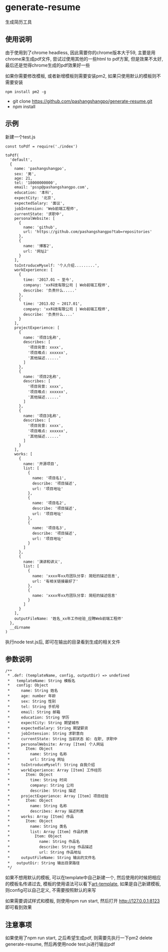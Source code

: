# generate-resume
生成简历工具

## 使用说明

由于使用到了chrome headless, 因此需要你的chrome版本大于59, 主要是用chrome来生成pdf文件, 尝试过使用其他的一些html to pdf方案, 但是效果不太好, 最后还是觉得chrome生成的pdf效果好一些

如果你需要修改模板, 或者新增模板则需要安装pm2, 如果只使用默认的模板则不需要安装

```
npm install pm2 -g
```

- git clone https://github.com/pashangshangpo/generate-resume.git
- npm install

## 示例
新建一个test.js

```
const toPdf = require('./index')

toPdf(
  'default',
  {
    name: 'pashangshangpo',
    sex: '男',
    age: 21,
    tel: '18000000000',
    email: 'pssp@pashangshangpo.com',
    education: '本科',
    expectCity: '北京',
    expectedSalary: '面议',
    jobIntension: 'Web前端工程师',
    currentState: '求职中',
    personalWebsite: [
      {
        name: 'github',
        url: 'https://github.com/pashangshangpo?tab=repositories'
      },
      {
        name: '博客2',
        url: '网址2'
      }
    ],
    toIntroduceMyself: '个人介绍.........',
    workExperience: [
      {
        time: '2017.01 ~ 至今',
        company: 'xx科技有限公司 | Web前端工程师',
        describe: '负责什么.....'
      },
      {
        time: '2013.02 ~ 2017.01',
        company: 'xx科技有限公司 | Web前端工程师',
        describe: '负责什么....'
      }
    ],
    projectExperience: [
      {
        name: '项目1名称',
        describes: [
          '项目背景: xxxx',
          '项目难点: xxxxxx',
          '其他描述......'
        ]
      },
      {
        name: '项目2名称',
        describes: [
          '项目背景: xxxx',
          '项目难点: xxxxxx',
          '其他描述......'
        ]
      },
      {
        name: '项目3名称',
        describes: [
          '项目背景: xxxx',
          '项目难点: xxxxxx',
          '其他描述......'
        ]
      }
    ],
    works: [
      {
        name: '开源项目',
        list: [
          {
            name: '项目名1',
            describe: '项目描述',
            url: '项目地址'
          },
          {
            name: '项目名2',
            describe: '项目描述',
            url: '项目地址'
          },
          {
            name: '项目名3',
            describe: '项目描述',
            url: '项目地址'
          }
        ]
      },
      {
        name: '演讲和讲义',
        list: [
          {
            name: 'xxxx年xx月团队分享: 简短的描述信息',
            url: '有相关链接最好了'
          },
          {
            name: 'xxxx年xx月团队分享: 简短的描述信息'
          }
        ]
      }
    ],
    outputFileName: '姓名_xx年工作经验_应聘Web前端工程师'
  },
  __dirname
)
```

执行node test.js后, 即可在输出的目录看到生成的相关文件

## 参数说明

```
/**
 * .def: (templateName, config, outputDir) => undefined
 *   templateName: String 模板名
 *   config: Object
 *     name: String 姓名
 *     age: number 年龄
 *     sex: String 性别
 *     tel: String 手机号
 *     email: String 邮箱
 *     education: String 学历
 *     expectCity: String 期望城市
 *     expectedSalary: String 期望薪资
 *     jobIntension: String 求职意向
 *     currentState: String 当前状态 如: 在职, 求职中
 *     personalWebsite: Array [Item] 个人网站
 *       Item: Object
 *         name: String 名称
 *         url: String 网址
 *     toIntroduceMyself: String 自我介绍
 *     workExperience: Array [Item] 工作经历
 *       Item: Object
 *         time: String 时间
 *         company: String 公司
 *         describe: String 描述
 *     projectExperience: Array [Item] 项目经验
 *       Item: Object
 *         name: String 名称
 *         describes: Array 描述列表
 *     works: Array [Item] 作品
 *       Item: Object
 *         name: String 类名
 *         list: Array [Item] 作品列表
 *           Item: Object
 *             name: String 作品名
 *             describe: String 作品描述
 *             url: String 作品地址
 *     outputFileName: String 输出的文件名
 *   outputDir: String 输出目录路径
 */
 ```

如果不想用默认的模板, 可以在template中自己新建一个, 然后使用的时候把相应的模板名传递过去, 模板的使用语法可以看下[art-template](https://aui.github.io/art-template/), 如果是自己新建模板, 则config可以自己定义, 不需要按照默认的来写

如果需要调试样式和模板, 则使用npm run start, 然后打开 http://127.0.0.1:8123 即可看到效果

## 注意事项

如果使用了npm run start, 之后希望生成pdf, 则需要先执行一下pm2 delete generate-resume, 然后再使用node test.js进行输出pdf